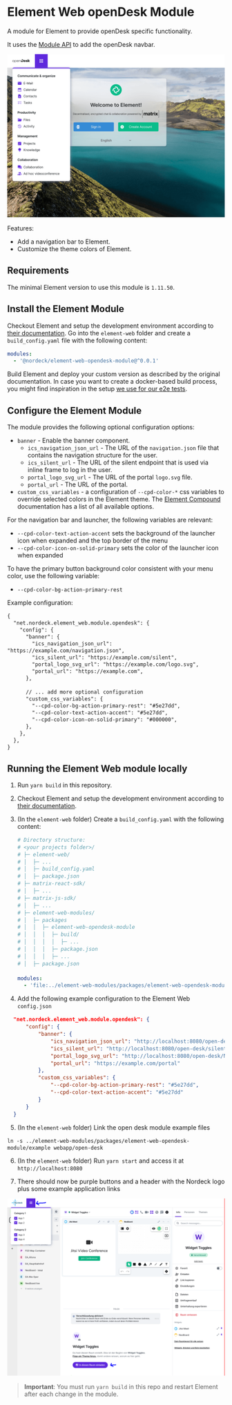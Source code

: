 # Element Web openDesk Module

A module for Element to provide openDesk specific functionality.

It uses the [Module API](https://www.npmjs.com/package/@matrix-org/react-sdk-module-api) to add the openDesk navbar.

<img src="./docs/navbar.png" alt="navbar" />

Features:

- Add a navigation bar to Element.
- Customize the theme colors of Element.

## Requirements

The minimal Element version to use this module is `1.11.50`.

## Install the Element Module

Checkout Element and setup the development environment according to [their documentation](https://github.com/vector-im/element-web/#building-from-source).
Go into the `element-web` folder and create a `build_config.yaml` file with the following content:

```yaml
modules:
  - '@nordeck/element-web-opendesk-module@^0.0.1'
```

Build Element and deploy your custom version as described by the original documentation.
In case you want to create a docker-based build process, you might find inspiration in the setup [we use for our e2e tests](../../e2e/src/deploy/elementWeb/Dockerfile).

## Configure the Element Module

The module provides the following optional configuration options:

- `banner` - Enable the banner component.
  - `ics_navigation_json_url` - The URL of the `navigation.json` file that contains the navigation structure for the user.
  - `ics_silent_url` - The URL of the silent endpoint that is used via inline frame to log in the user.
  - `portal_logo_svg_url` - The URL of the portal `logo.svg` file.
  - `portal_url` - The URL of the portal.
- `custom_css_variables` - a configuration of `--cpd-color-*` css variables to override selected colors in the Element theme. The [Element Compound](https://compound.element.io/?path=/docs/tokens-semantic-colors--docs) documentation has a list of all available options.

For the navigation bar and launcher, the following variables are relevant:

- `--cpd-color-text-action-accent` sets the background of the launcher icon when expanded and the top border of the menu
- `--cpd-color-icon-on-solid-primary` sets the color of the launcher icon when expanded

To have the primary button background color consistent with your menu color, use the following variable:

- `--cpd-color-bg-action-primary-rest`

Example configuration:

```jsonc
{
  "net.nordeck.element_web.module.opendesk": {
    "config": {
      "banner": {
        "ics_navigation_json_url": "https://example.com/navigation.json",
        "ics_silent_url": "https://example.com/silent",
        "portal_logo_svg_url": "https://example.com/logo.svg",
        "portal_url": "https://example.com",
      },

      // ... add more optional configuration
      "custom_css_variables": {
        "--cpd-color-bg-action-primary-rest": "#5e27dd",
        "--cpd-color-text-action-accent": "#5e27dd",
        "--cpd-color-icon-on-solid-primary": "#000000",
      },
    },
  },
}
```

## Running the Element Web module locally

1. Run `yarn build` in this repository.

2. Checkout Element and setup the development environment according to [their documentation](https://github.com/vector-im/element-web/#building-from-source).

3. (In the `element-web` folder) Create a `build_config.yaml` with the following content:

   ```yaml
   # Directory structure:
   # <your projects folder>/
   # ├─ element-web/
   # │  ├─ ...
   # │  ├─ build_config.yaml
   # │  ├─ package.json
   # ├─ matrix-react-sdk/
   # │  ├─ ...
   # ├─ matrix-js-sdk/
   # │  ├─ ...
   # ├─ element-web-modules/
   # │  ├─ packages
   # │  │  ├─ element-web-opendesk-module
   # │  │  │  ├─ build/
   # │  │  │  │  ├─ ...
   # │  │  │  ├─ package.json
   # │  │  │  ├─ ...
   # │  ├─ package.json

   modules:
     - 'file:../element-web-modules/packages/element-web-opendesk-module'
   ```

4. Add the following example configuration to the Element Web `config.json`

```json
  "net.nordeck.element_web.module.opendesk": {
      "config": {
          "banner": {
              "ics_navigation_json_url": "http://localhost:8080/open-desk/navigation.json",
              "ics_silent_url": "http://localhost:8080/open-desk/silent-login.html",
              "portal_logo_svg_url": "http://localhost:8080/open-desk/Nordeck-Logo_RGB.svg",
              "portal_url": "https://example.com/portal"
          },
          "custom_css_variables": {
              "--cpd-color-bg-action-primary-rest": "#5e27dd",
              "--cpd-color-text-action-accent": "#5e27dd"
          }
      }
  }

```

5. (In the `element-web` folder) Link the open desk module example files

```
ln -s ../element-web-modules/packages/element-web-opendesk-module/example webapp/open-desk
```

6. (In the `element-web` folder) Run `yarn start` and access it at `http://localhost:8080`

7. There should now be purple buttons and a header with the Nordeck logo plus some example application links

![](./docs/demo.png)

> **Important**: You must run `yarn build` in this repo and restart Element after each change in the module.

